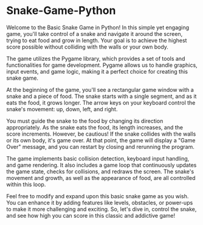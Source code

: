 # Snake-Game-Python
Welcome to the Basic Snake Game in Python! In this simple yet engaging game, you'll take control of a snake and navigate it around the screen, trying to eat food and grow in length. Your goal is to achieve the highest score possible without colliding with the walls or your own body.

The game utilizes the Pygame library, which provides a set of tools and functionalities for game development. Pygame allows us to handle graphics, input events, and game logic, making it a perfect choice for creating this snake game.

At the beginning of the game, you'll see a rectangular game window with a snake and a piece of food. The snake starts with a single segment, and as it eats the food, it grows longer. The arrow keys on your keyboard control the snake's movement: up, down, left, and right.

You must guide the snake to the food by changing its direction appropriately. As the snake eats the food, its length increases, and the score increments. However, be cautious! If the snake collides with the walls or its own body, it's game over. At that point, the game will display a "Game Over" message, and you can restart by closing and rerunning the program.

The game implements basic collision detection, keyboard input handling, and game rendering. It also includes a game loop that continuously updates the game state, checks for collisions, and redraws the screen. The snake's movement and growth, as well as the appearance of food, are all controlled within this loop.

Feel free to modify and expand upon this basic snake game as you wish. You can enhance it by adding features like levels, obstacles, or power-ups to make it more challenging and exciting. So, let's dive in, control the snake, and see how high you can score in this classic and addictive game!
